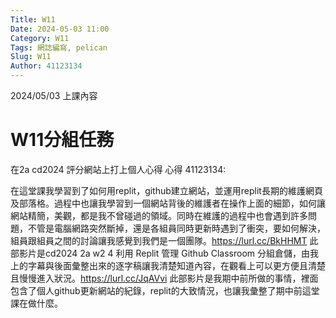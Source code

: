 ```yaml
---
Title: W11
Date: 2024-05-03 11:00
Category: W11
Tags: 網誌編寫, pelican
Slug: W11
Author: 41123134
---
```


2024/05/03 上課內容

<!-- PELICAN_END_SUMMARY -->

# W11分組任務
在2a cd2024 評分網站上打上個人心得
心得
41123134:

在這堂課我學習到了如何用replit，github建立網站，並運用replit長期的維護網頁及部落格。過程中也讓我學習到一個網站背後的維護者在操作上面的細節，如何讓網站精簡，美觀，都是我不曾碰過的領域。同時在維護的過程中也會遇到許多問題，不管是電腦網路突然斷掉，還是各組員同時更新時遇到了衝突，要如何解決，組員跟組員之間的討論讓我感覺到我們是一個團隊。https://lurl.cc/BkHHMT 此部影片是cd2024 2a w2 4 利用 Replit 管理 Github Classroom 分組倉儲，由我上的字幕與後面彙整出來的逐字稿讓我清楚知道內容，在觀看上可以更方便且清楚且慢慢進入狀況。https://lurl.cc/JqAVvi 此部影片是我期中前所做的事情，裡面包含了個人github更新網站的紀錄，replit的大致情況，也讓我彙整了期中前這堂課在做什麼。